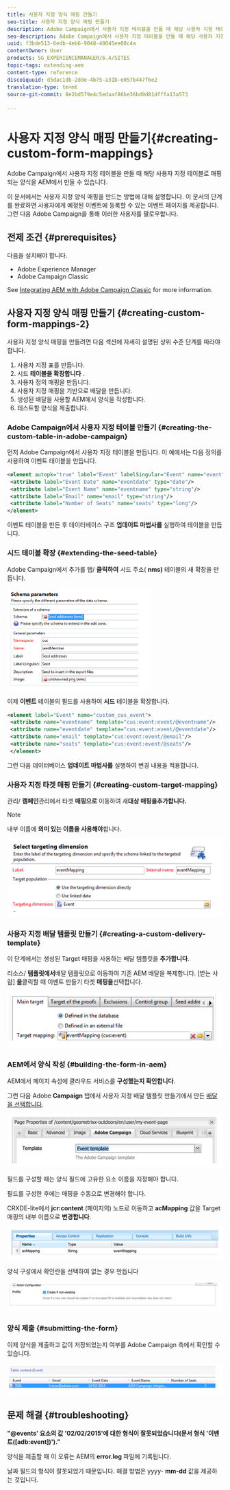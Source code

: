 ```yaml
---
title: 사용자 지정 양식 매핑 만들기
seo-title: 사용자 지정 양식 매핑 만들기
description: Adobe Campaign에서 사용자 지정 테이블을 만들 때 해당 사용자 지정 테이블로 매핑되는 양식을 AEM에서 만들 수 있습니다
seo-description: Adobe Campaign에서 사용자 지정 테이블을 만들 때 해당 사용자 지정 테이블로 매핑되는 양식을 AEM에서 만들 수 있습니다
uuid: f3bde513-6edb-4eb6-9048-40045ee08c4a
contentOwner: User
products: SG_EXPERIENCEMANAGER/6.4/SITES
topic-tags: extending-aem
content-type: reference
discoiquuid: d5dac1db-2dde-4b75-a31b-e057b447f6e2
translation-type: tm+mt
source-git-commit: 8e2bd579e4c5edaaf86be36bd9d81dfffa13a573

---
```



# 사용자 지정 양식 매핑 만들기{#creating-custom-form-mappings}

Adobe Campaign에서 사용자 지정 테이블을 만들 때 해당 사용자 지정 테이블로 매핑되는 양식을 AEM에서 만들 수 있습니다.

이 문서에서는 사용자 지정 양식 매핑을 만드는 방법에 대해 설명합니다. 이 문서의 단계를 완료하면 사용자에게 예정된 이벤트에 등록할 수 있는 이벤트 페이지를 제공합니다. 그런 다음 Adobe Campaign을 통해 이러한 사용자를 팔로우합니다.

## 전제 조건 {#prerequisites}

다음을 설치해야 합니다.

* Adobe Experience Manager
* Adobe Campaign Classic

See [Integrating AEM with Adobe Campaign Classic](/help/sites-administering/campaignonpremise.md) for more information.

## 사용자 지정 양식 매핑 만들기 {#creating-custom-form-mappings-2}

사용자 지정 양식 매핑을 만들려면 다음 섹션에 자세히 설명된 상위 수준 단계를 따라야 합니다.

1. 사용자 지정 표를 만듭니다.
1. 시드 **테이블을 확장합니다** .
1. 사용자 정의 매핑을 만듭니다.
1. 사용자 지정 매핑을 기반으로 배달을 만듭니다.
1. 생성된 배달을 사용할 AEM에서 양식을 작성합니다.
1. 테스트할 양식을 제출합니다.

### Adobe Campaign에서 사용자 지정 테이블 만들기 {#creating-the-custom-table-in-adobe-campaign}

먼저 Adobe Campaign에서 사용자 지정 테이블을 만듭니다. 이 예에서는 다음 정의를 사용하여 이벤트 테이블을 만듭니다.

```xml
<element autopk="true" label="Event" labelSingular="Event" name="event">
 <attribute label="Event Date" name="eventdate" type="date"/>
 <attribute label="Event Name" name="eventname" type="string"/>
 <attribute label="Email" name="email" type="string"/>
 <attribute label="Number of Seats" name="seats" type="long"/>
</element>
```

이벤트 테이블을 만든 후 데이터베이스 구조 **업데이트 마법사를** 실행하여 테이블을 만듭니다.

### 시드 테이블 확장 {#extending-the-seed-table}

Adobe Campaign에서 추가를 탭/ **클릭하여** 시드 주소( **nms)** 테이블의 새 확장을 만듭니다.

![chlimage_1-194](assets/chlimage_1-194.png)

이제 **이벤트** 테이블의 필드를 사용하여 **시드** 테이블을 확장합니다.

```xml
<element label="Event" name="custom_cus_event">
 <attribute name="eventname" template="cus:event:event/@eventname"/>
 <attribute name="eventdate" template="cus:event:event/@eventdate"/>
 <attribute name="email" template="cus:event:event/@email"/>
 <attribute name="seats" template="cus:event:event/@seats"/>
 </element>
```

그런 다음 데이터베이스 **업데이트 마법사를** 실행하여 변경 내용을 적용합니다.

### 사용자 지정 타겟 매핑 만들기 {#creating-custom-target-mapping}

관리/ **캠페인**&#x200B;관리에서 타겟 **매핑으로** 이동하여 새&#x200B;**대상 매핑을추가합니다.**

>[!NOTE]
>
>내부 이름에 **의미 있는 이름을 사용해야**&#x200B;합니다.

![chlimage_1-195](assets/chlimage_1-195.png)

### 사용자 지정 배달 템플릿 만들기 {#creating-a-custom-delivery-template}

이 단계에서는 생성된 Target 매핑을 사용하는 배달 템플릿을 **추가합니다**.

리소스/ **템플릿에서**&#x200B;배달 템플릿으로 이동하여 기존 AEM 배달을 복제합니다. [받는 사람] **을**&#x200B;클릭할 때 이벤트 만들기 타겟 **매핑을**&#x200B;선택합니다.

![chlimage_1-196](assets/chlimage_1-196.png)

### AEM에서 양식 작성 {#building-the-form-in-aem}

AEM에서 페이지 속성에 클라우드 서비스를 **구성했는지 확인합니다**.

그런 다음 Adobe **Campaign** 탭에서 사용자 지정 배달 템플릿 만들기에서 만든 [배달을 선택합니다](#creating-a-custom-delivery-template).

![chlimage_1-197](assets/chlimage_1-197.png)

필드를 구성할 때는 양식 필드에 고유한 요소 이름을 지정해야 합니다.

필드를 구성한 후에는 매핑을 수동으로 변경해야 합니다.

CRXDE-lite에서 **jcr:content** (페이지의) 노드로 이동하고 **acMapping** 값을 Target 매핑의 내부 이름으로 **변경합니다**.

![chlimage_1-198](assets/chlimage_1-198.png)

양식 구성에서 확인란을 선택하여 없는 경우 만듭니다

![chlimage_1-199](assets/chlimage_1-199.png)

### 양식 제출 {#submitting-the-form}

이제 양식을 제출하고 값이 저장되었는지 여부를 Adobe Campaign 측에서 확인할 수 있습니다.

![chlimage_1-200](assets/chlimage_1-200.png)

## 문제 해결 {#troubleshooting}

**&quot;@events&#39; 요소의 값 &#39;02/02/2015&#39;에 대한 형식이 잘못되었습니다(문서 형식 &#39;이벤트([adb:event])&#39;).&quot;**

양식을 제출할 때 이 오류는 AEM의 **error.log** 파일에 기록됩니다.

날짜 필드의 형식이 잘못되었기 때문입니다. 해결 방법은 yyyy- **mm-dd** 값을 제공하는 것입니다.

